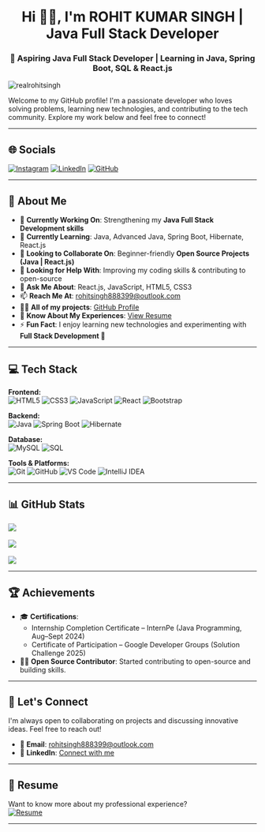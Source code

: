 <h1 align="center">Hi 👋🌟, I'm ROHIT KUMAR SINGH | Java Full Stack Developer</h1>
<h3 align="center">🚀 Aspiring Java Full Stack Developer | Learning in Java, Spring Boot, SQL & React.js</h3>

<p align="left"> 
  <img src="https://komarev.com/ghpvc/?username=realrohitsingh&label=Profile%20views&color=0e75b6&style=flat" alt="realrohitsingh" /> 
</p>

Welcome to my GitHub profile! I'm a passionate developer who loves solving problems, learning new technologies, and contributing to the tech community. Explore my work below and feel free to connect!  

---

## 🌐 **Socials**
[![Instagram](https://img.shields.io/badge/Instagram-%23E4405F.svg?logo=Instagram&logoColor=white)](https://www.instagram.com/realrohitsingh18/) 
[![LinkedIn](https://img.shields.io/badge/LinkedIn-%230077B5.svg?logo=linkedin&logoColor=white)](https://www.linkedin.com/in/rohit-singh-b10374189/) 
[![GitHub](https://img.shields.io/badge/GitHub-%23171717.svg?logo=github&logoColor=white)](https://github.com/realrohitsingh)

---

## 💫 **About Me**
- 🔭 **Currently Working On**: Strengthening my **Java Full Stack Development skills**  
- 🌱 **Currently Learning**: Java, Advanced Java, Spring Boot, Hibernate, React.js  
- 👯 **Looking to Collaborate On**: Beginner-friendly **Open Source Projects (Java | React.js)**  
- 🤝 **Looking for Help With**: Improving my coding skills & contributing to open-source  
- 💬 **Ask Me About**: React.js, JavaScript, HTML5, CSS3  
- 📫 **Reach Me At**: rohitsingh888399@outlook.com  
- 👨‍💻 **All of my projects**: [GitHub Profile](https://github.com/realrohitsingh)  
- 📄 **Know About My Experiences**: [View Resume](https://drive.google.com/file/d/1eWaIFqUcp84NH3KtEly3RjR55g9OPGTe/view?usp=sharing)  
- ⚡ **Fun Fact**: I enjoy learning new technologies and experimenting with **Full Stack Development 🚀**  

---

## 💻 **Tech Stack**

**Frontend:**  
![HTML5](https://img.shields.io/badge/HTML5-E34F26?style=for-the-badge&logo=html5&logoColor=white)
![CSS3](https://img.shields.io/badge/CSS3-1572B6?style=for-the-badge&logo=css3&logoColor=white)
![JavaScript](https://img.shields.io/badge/JavaScript-F7DF1E?style=for-the-badge&logo=javascript&logoColor=black)
![React](https://img.shields.io/badge/React-20232A?style=for-the-badge&logo=react&logoColor=61DAFB)
![Bootstrap](https://img.shields.io/badge/Bootstrap-563D7C?style=for-the-badge&logo=bootstrap&logoColor=white)

**Backend:**  
![Java](https://img.shields.io/badge/Java-007396?style=for-the-badge&logo=java&logoColor=white)
![Spring Boot](https://img.shields.io/badge/Spring%20Boot-6DB33F?style=for-the-badge&logo=springboot&logoColor=white)
![Hibernate](https://img.shields.io/badge/Hibernate-59666C?style=for-the-badge&logo=hibernate&logoColor=white)

**Database:**  
![MySQL](https://img.shields.io/badge/MySQL-4479A1?style=for-the-badge&logo=mysql&logoColor=white)
![SQL](https://img.shields.io/badge/SQL-336791?style=for-the-badge&logo=postgresql&logoColor=white)

**Tools & Platforms:**  
![Git](https://img.shields.io/badge/Git-F05032?style=for-the-badge&logo=git&logoColor=white)
![GitHub](https://img.shields.io/badge/GitHub-181717?style=for-the-badge&logo=github&logoColor=white)
![VS Code](https://img.shields.io/badge/VSCode-0078D4?style=for-the-badge&logo=visualstudiocode&logoColor=white)
![IntelliJ IDEA](https://img.shields.io/badge/IntelliJIDEA-000000?style=for-the-badge&logo=intellijidea&logoColor=white)

---

## 📊 **GitHub Stats**
![](https://github-readme-stats.vercel.app/api?username=realrohitsingh&theme=dark&hide_border=false&include_all_commits=false&count_private=false)  
<br/>
![](https://nirzak-streak-stats.vercel.app/?user=realrohitsingh&theme=dark&hide_border=false)  
<br/>
![](https://github-readme-stats.vercel.app/api/top-langs/?username=realrohitsingh&theme=dark&hide_border=false&include_all_commits=false&count_private=false&layout=compact)

---

## 🏆 **Achievements**
- 🎓 **Certifications**:  
  - Internship Completion Certificate – InternPe (Java Programming, Aug–Sept 2024)  
  - Certificate of Participation – Google Developer Groups (Solution Challenge 2025)  
- 👨‍💻 **Open Source Contributor**: Started contributing to open-source and building skills.  

---

## 🤝 **Let's Connect**
I'm always open to collaborating on projects and discussing innovative ideas. Feel free to reach out!  

- 📧 **Email**: rohitsingh888399@outlook.com  
- 💬 **LinkedIn**: [Connect with me](https://www.linkedin.com/in/rohit-singh-b10374189/)  

---

## 📄 **Resume**
Want to know more about my professional experience?  
[![Resume](https://img.shields.io/badge/Resume-View-blue)](https://drive.google.com/file/d/1OSBKsyYXVNdvmauTSeibaSewtKgKXCU2/view?usp=sharing)

---
